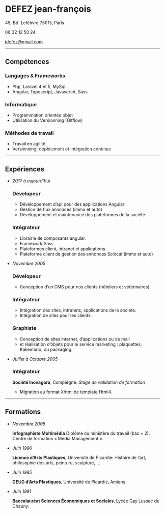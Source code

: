 # DEFEZ jean-françois
45, Bd. Lefébvre 75015, Paris

06 32 12 50 24

jdefez@gmail.com
___

## Compétences

### Langages & Frameworks
 - Php, Laravel 4 et 5, MySql
 - Angular, Typescript, Javascript, Sass

### Informatique
 - Programmation orientée objet
 - Utilisation du Versionning (Gitflow)

### Méthodes de travail
 - Travail en agilité
 - Versionning, déploiement et intégration continue
___

## Expériences
  - *2017 à aujourd’hui*
    ### Dévelopeur
    - Développement d’api pour des applications Angular
    - Gestion de flux annonces (immo et auto)
    - Développement et maintenance des plateformes de la société

    ### Intégrateur
    - Librairie de composants angular.
    - Framework Sass
    - Plateformes client, intranet et applications.
    - Plateforme client de gestion des annonces Solocal (immo et auto)

  - *Novembre 2005*
    ### Dévelopeur
    - Conception d’un CMS pour nos clients (hôteliers et vétérinaires)

    ### Intégrateur
    - Intégration des sites, intranets, applications de la société.
    - Intégration de sites pour les clients.

    ### Graphiste
    - Conception de sites internet, d’applications ou de mail
    - et réalisation d’objets pour le service marketing : plaquettes, Kakemono,
      ou packaging.

  - *Juillet à Octobre 2005*
    ### Intégrateur
    **Société Inovagora**, Compiégne. *Stage de validation de formation*
    - Migration au format Xhtml de template Html4.

___

## Formations

 - *Novembre 2005*

   **Infographiste Multimédia** Diplôme du ministère du travail (bac + 2).
   Centre de formation « Media Management ».

 - *Juin 1996*

   **Licence d’Arts Plastiques**, Université de Picardie: Histoire de l’art,
   philosophie des arts, peinture, sculpture, …

 - *Juin 1995*

   **DEUG d’Arts Plastiques**, Université de Picardie, Amiens.

 - *Juin 1991*

   **Baccalauréat Sciences Économiques et Sociales**, Lycée Gay Lussac de Chauny. 
